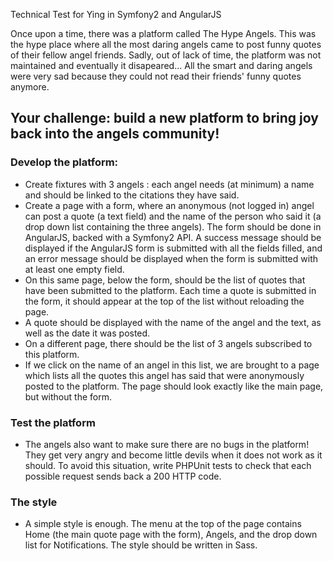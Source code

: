 Technical Test for Ying in Symfony2 and AngularJS

Once upon a time, there was a platform called The Hype Angels. This was the hype place where all the most daring angels came to post funny quotes of their fellow angel friends. Sadly, out of lack of time, the platform was not maintained and eventually it disapeared... All the smart and daring angels were very sad because they could not read their friends' funny quotes anymore.

## Your challenge: build a new platform to bring joy back into the angels community!

### Develop the platform:

- Create fixtures with 3 angels : each angel needs (at minimum) a name and should be linked to the citations they have said.
- Create a page with a form, where an anonymous (not logged in) angel can post a quote (a text field) and the name of the person who said it (a drop down list containing the three angels). The form should be done in AngularJS, backed with a Symfony2 API. A success message should be displayed if the AngularJS form is submitted with all the fields filled, and an error message should be displayed when the form is submitted with at least one empty field.
- On this same page, below the form, should be the list of quotes that have been submitted to the platform. Each time a quote is submitted in the form, it should appear at the top of the list without reloading the page.
- A quote should be displayed with the name of the angel and the text, as well as the date it was posted.
- On a different page, there should be the list of 3 angels subscribed to this platform.
- If we click on the name of an angel in this list, we are brought to a page which lists all the quotes this angel has said that were anonymously posted to the platform. The page should look exactly like the main page, but without the form.

### Test the platform

- The angels also want to make sure there are no bugs in the platform! They get very angry and become little devils when it does not work as it should. To avoid this situation, write PHPUnit tests to check that each possible request sends back a 200 HTTP code.

### The style
- A simple style is enough. The menu at the top of the page contains Home (the main quote page with the form), Angels, and the drop down list for Notifications. The style should be written in Sass.